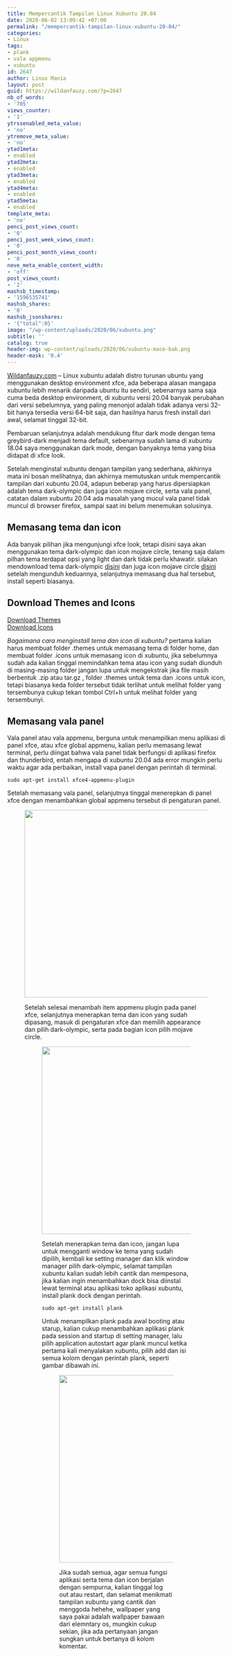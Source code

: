 ```yaml
---
title: Mempercantik Tampilan Linux Xubuntu 20.04
date: 2020-06-02 13:09:42 +07:00
permalink: "/mempercantik-tampilan-linux-xubuntu-20-04/"
categories:
- Linux
tags:
- plank
- vala appmenu
- xubuntu
id: 2647
author: Linux Mania
layout: post
guid: https://wildanfauzy.com/?p=2647
nb_of_words:
- '705'
views_counter:
- '1'
ytrssenabled_meta_value:
- 'no'
ytremove_meta_value:
- 'no'
ytad1meta:
- enabled
ytad2meta:
- enabled
ytad3meta:
- enabled
ytad4meta:
- enabled
ytad5meta:
- enabled
template_meta:
- 'no'
penci_post_views_count:
- '0'
penci_post_week_views_count:
- '0'
penci_post_month_views_count:
- '0'
neve_meta_enable_content_width:
- 'off'
post_views_count:
- '2'
mashsb_timestamp:
- '1596535741'
mashsb_shares:
- '0'
mashsb_jsonshares:
- '{"total":0}'
image: "/wp-content/uploads/2020/06/xubuntu.png"
subtitle: ''
catalog: true
header-img: wp-content/uploads/2020/06/xubuntu-mace-bak.png
header-mask: '0.4'
---
```


[Wildanfauzy.com](https://wildanfauzy.com/) – Linux xubuntu adalah distro turunan ubuntu yang menggunakan desktop environment xfce, ada beberapa alasan mangapa xubuntu lebih menarik daripada ubuntu itu sendiri, sebenarnya sama saja cuma beda desktop environment, di xubuntu versi 20.04 banyak perubahan dari versi sebelumnya, yang paling menonjol adalah tidak adanya versi 32-bit hanya tersedia versi 64-bit saja, dan hasilnya harus fresh install dari awal, selamat tinggal 32-bit.

Pembaruan selanjutnya adalah mendukung fitur dark mode dengan tema greybird-dark menjadi tema default, sebenarnya sudah lama di xubuntu 18.04 saya menggunakan dark mode, dengan banyaknya tema yang bisa didapat di xfce look.

Setelah menginstal xubuntu dengan tampilan yang sederhana, akhirnya mata ini bosan melihatnya, dan akhirnya memutuskan untuk mempercantik tampilan dari xubuntu 20.04, adapun beberap yang harus dipersiapkan adalah tema dark-olympic dan juga icon mojave circle, serta vala panel, catatan dalam xubuntu 20.04 ada masalah yang mucul vala panel tidak muncul di browser firefox, sampai saat ini belum menemukan solusinya.

## **Memasang tema dan icon**

Ada banyak pilihan jika mengunjungi xfce look, tetapi disini saya akan menggunakan tema dark-olympic dan icon mojave circle, tenang saja dalam pilhan tema terdapat opsi yang light dan dark tidak perlu khawatir. silakan mendownload tema dark-olympic <a rel="noreferrer noopener" href="https://www.pling.com/p/1302313" target="_blank">disini</a> dan juga icon mojave circle <a rel="noreferrer noopener" href="https://www.xfce-look.org/p/1305429/" target="_blank">disini</a> setelah mengunduh keduannya, selanjutnya memasang dua hal tersebut, install seperti biasanya.

## Download Themes and Icons

<div class="wp-block-buttons">
<div class="wp-block-button">
<a class="wp-block-button__link" href="/themes.tar.xz" style="border-radius:4px" rel="">Download Themes</a>
</div>

<div class="wp-block-button">
<a class="wp-block-button__link" href="/icons.tar.xz" style="border-radius:4px" rel="">Download Icons</a>
</div>
</div>

_Bagaimana cara menginstall tema dan icon di xubuntu?_ pertama kalian harus membuat folder .themes untuk memasang tema di folder home, dan membuat folder .icons untuk memasang icon di xubuntu, jika sebelumnya sudah ada kalian tinggal memindahkan tema atau icon yang sudah diunduh di masing-masing folder jangan lupa untuk mengekstrak jika file masih berbentuk .zip atau tar.gz , folder .themes untuk tema dan .icons untuk icon, tetapi biasanya keda folder tersebut tidak terlihat untuk melihat folder yang tersembunya cukup tekan tombol Ctrl+h untuk melihat folder yang tersembunyi.

## **Memasang vala panel**

Vala panel atau vala appmenu, berguna untuk menampilkan menu aplikasi di panel xfce, atau xfce global appmenu, kalian perlu memasang lewat terminal, perlu diingat bahwa vala panel tidak berfungsi di aplikasi firefox dan thunderbird, entah mengapa di xubuntu 20.04 ada error mungkin perlu waktu agar ada perbaikan, install vapa panel dengan perintah di terminal.

<pre class="wp-block-code"><code>sudo apt-get install xfce4-appmenu-plugin</code></pre>

Setelah memasang vala panel, selanjutnya tinggal menerepkan di panel xfce dengan menambahkan global appmenu tersebut di pengaturan panel.<figure class="wp-block-image size-large is-style-default">

<img loading="lazy" width="768" height="432" src="https://i1.wp.com/wildanfauzy.com/wp-content/uploads/2020/06/vala-panel.png?resize=768%2C432&ssl=1" alt="" class="wp-image-4155" data-recalc-dims="1" />

Setelah selesai menambah item appmenu plugin pada panel xfce, selanjutnya menerapkan tema dan icon yang sudah dipasang, masuk di pengaturan xfce dan memilih appearance dan pilih dark-olympic, serta pada bagian icon pilih mojave circle.<figure class="wp-block-image size-large is-style-default">

<img loading="lazy" width="768" height="432" src="https://i2.wp.com/wildanfauzy.com/wp-content/uploads/2020/06/apperance-xfce.png?resize=768%2C432&ssl=1" alt="" class="wp-image-4157" data-recalc-dims="1" />

Setelah menerapkan tema dan icon, jangan lupa untuk mengganti window ke tema yang sudah dipilih, kembali ke setting manager dan klik window manager pilih dark-olympic, selamat tampilan xubuntu kalian sudah lebih cantik dan mempesona, jika kalian ingin menambahkan dock bisa diinstal lewat terminal atau aplikasi toko aplikasi xubuntu, install plank dock dengan perintah.

<pre class="wp-block-code"><code>sudo apt-get install plank</code></pre>

Untuk menampilkan plank pada awal booting atau starup, kalian cukup menambahkan aplikasi plank pada session and startup di setting manager, lalu pilih application autostart agar plank muncul ketika pertama kali menyalakan xubuntu, pilih add dan isi semua kolom dengan perintah plank, seperti gambar dibawah ini.<figure class="wp-block-image size-large is-style-default">

<img loading="lazy" width="768" height="432" src="https://i1.wp.com/wildanfauzy.com/wp-content/uploads/2020/06/plank-dock.png?resize=768%2C432&ssl=1" alt="" class="wp-image-4156" data-recalc-dims="1" /> 

Jika sudah semua, agar semua fungsi aplikasi serta tema dan icon berjalan dengan sempurna, kalian tinggal log out atau restart, dan selamat menikmati tampilan xubuntu yang cantik dan menggoda hehehe, wallpaper yang saya pakai adalah wallpaper bawaan dari elemntary os, mungkin cukup sekian, jika ada pertanyaan jangan sungkan untuk bertanya di kolom komentar.